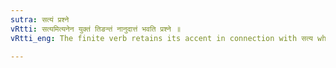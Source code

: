 ```yaml
---
sutra: सत्यं प्रश्ने
vRtti: सत्यमित्यनेन युक्तं तिङन्तं नानुदात्तं भवति प्रश्ने ॥
vRtti_eng: The finite verb retains its accent in connection with सत्य when used in asking a question.

---
```


